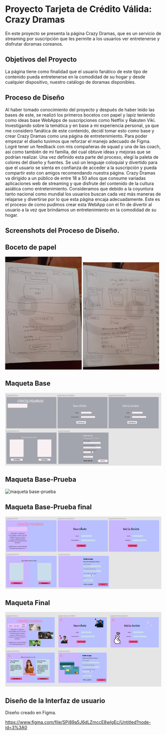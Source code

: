#  Proyecto Tarjeta de Crédito Válida: Crazy Dramas
En este proyecto se presenta la página Crazy Dramas, que es un servicio de streaming por suscripción que les permite a los usuarios ver entretenerse y disfrutar doramas coreanos.
## Objetivos del Proyecto
La página tiene como finalidad que el usuario fanático de este tipo de contenido pueda entretenerse en la comodidad de su hogar y desde cualquier dispositivo, nuestro catálogo de doramas disponibles.
## Proceso de Diseño
Al haber tomado conocimiento del proyecto y después de haber leído las bases de este, se realizó los primeros bocetos con papel y lapiz teniendo como ideas base WebApps de suscripciones como Netflix y Rakuten Viki.
Investigando sobre la temática y en base a mi experiencia personal, ya que me considero fanática de este contenido, decidí tomar esto como base y crear Crazy Dramas como una página de entretenimiento.
Para poder empezar el diseño tuvimos que reforzar el manejo adecuado de Figma. Logré tener un feedback con mis compañeras de squad y una de las coach, así como también de mi familia, del cual obtuve ideas y mejoras que se podrían realizar. Una vez definido esta parte del proceso, elegí la paleta de colores del diseño y fuentes.
Se usó un lenguaje coloquial y divertido para que el usuario se sienta en confianza de acceder a la suscripción y pueda compartir esto con amigos recomendando nuestra página.
Crazy Dramas va dirigido a un público de entre 18 a 50 años que consume variadas aplicaciones web de streaming y que disfrute del contenido de la cultura asiática como entretenimiento. Consideramos que debido a la coyuntura tanto nacional como mundial los usuarios buscan cada vez más maneras de relajarse y divertirse por lo que esta página encaja adecuadamente. 
Este es el proceso de como pudimos crear esta WebApp con el fin de divertir al usuario a la vez que brindamos un entretenimiento en la comodidad de su hogar.
 
## Screenshots del Proceso de Diseño.

## Boceto de papel
![prototipo 1](./src/img/prototipo1.png)
![prototipo 2](./src/img/prototipo2.png)

## Maqueta Base

![maqueta base](./src/img/maquetabase.png)

## Maqueta Base-Prueba

![maqueta base-prueba](./scr/img/maquetabase-prueba.png)

## Maqueta Base-Prueba final

![maqueta base-prueba final](./src/img/maquetabase-pruebafinal.png)

## Maqueta Final

![maqueta final](./src/img/maquetafinal.png)

## Diseño de la Interfaz de usuario
Diseño creado en Figma.

https://www.figma.com/file/SPi89a5J6dLZmccE8wlgEc/Untitled?node-id=3%3A0



